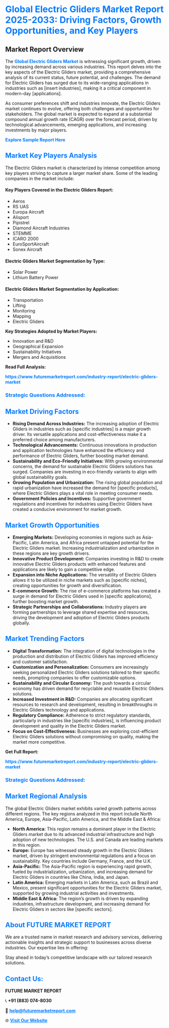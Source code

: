 <h1 style="color: #007BFF;">Global Electric Gliders Market Report 2025-2033: Driving Factors, Growth Opportunities, and Key Players</h1>

<section id="overview">
<h2>Market Report Overview</h2>
<p>The <a href="https://www.futuremarketreport.com/industry-report/electric-gliders-market" style="color: #007BFF; text-decoration: none;"><strong>Global Electric Gliders Market</strong></a> is witnessing significant growth, driven by increasing demand across various industries. This report delves into the key aspects of the Electric Gliders market, providing a comprehensive analysis of its current status, future potential, and challenges. The demand for Electric Gliders has surged due to its wide-ranging applications in industries such as [insert industries], making it a critical component in modern-day [applications].</p>
<p>As consumer preferences shift and industries innovate, the Electric Gliders market continues to evolve, offering both challenges and opportunities for stakeholders. The global market is expected to expand at a substantial compound annual growth rate (CAGR) over the forecast period, driven by technological advancements, emerging applications, and increasing investments by major players.</p>
</section>

<section id="overview">
<p><a href="https://www.futuremarketreport.com/request-sample/reportId=126712" style="color: #007BFF; text-decoration: none;"><strong>Explore Sample Report Here</strong></a></p>
</section>

<section id="key-players">
<h2 style="color: #007BFF;">Market Key Players Analysis</h2>
<p>The Electric Gliders market is characterized by intense competition among key players striving to capture a larger market share. Some of the leading companies in the market include:</p>
<h4>Key Players Covered in the Electric Gliders Report:</h4>
<ul><li>Aeros</li><li>RS UAS</li><li>Europa Aircraft</li><li>Alisport</li><li>Pipistrel</li><li>Diamond Aircraft Industries</li><li>STEMME</li><li>ICARO 2000</li><li>EuroSportAircraft</li><li>Sonex Aircraft</li></ul>
<h4>Electric Gliders Market Segmentation by Type:</h4>
<ul><li>Solar Power</li><li>Lithium Battery Power</li></ul>

<h4>Electric Gliders Market Segmentation by Application:</h4>
<ul><li>Transportation</li><li>Lifting</li><li>Monitoring</li><li>Mapping</li><li>Electric Gliders</li></ul>
<p><strong>Key Strategies Adopted by Market Players:</strong></p>
<ul>
<li>Innovation and R&D</li>
<li>Geographical Expansion</li>
<li>Sustainability Initiatives</li>
<li>Mergers and Acquisitions</li>
</ul>
</section>

<section>
<p><strong>Read Full Analysis: </strong></p><a href="https://www.futuremarketreport.com/industry-report/electric-gliders-market" style="color: #007BFF; text-decoration: none;"><strong>https://www.futuremarketreport.com/industry-report/electric-gliders-market</strong></a>
<h3 style="color: #007BFF;">Strategic Questions Addressed:</h3>
</section>

<section id="driving-factors">
<h2 style="color: #007BFF;">Market Driving Factors</h2>
<ul>
<li><strong>Rising Demand Across Industries:</strong> The increasing adoption of Electric Gliders in industries such as [specific industries] is a major growth driver. Its versatile applications and cost-effectiveness make it a preferred choice among manufacturers.</li>
<li><strong>Technological Advancements:</strong> Continuous innovations in production and application technologies have enhanced the efficiency and performance of Electric Gliders, further boosting market demand.</li>
<li><strong>Sustainability and Eco-Friendly Initiatives:</strong> With growing environmental concerns, the demand for sustainable Electric Gliders solutions has surged. Companies are investing in eco-friendly variants to align with global sustainability goals.</li>
<li><strong>Growing Population and Urbanization:</strong> The rising global population and rapid urbanization have increased the demand for [specific products], where Electric Gliders plays a vital role in meeting consumer needs.</li>
<li><strong>Government Policies and Incentives:</strong> Supportive government regulations and incentives for industries using Electric Gliders have created a conducive environment for market growth.</li>
</ul>
</section>

<section id="growth-opportunities">
<h2 style="color: #007BFF;">Market Growth Opportunities</h2>
<ul>
<li><strong>Emerging Markets:</strong> Developing economies in regions such as Asia-Pacific, Latin America, and Africa present untapped potential for the Electric Gliders market. Increasing industrialization and urbanization in these regions are key growth drivers.</li>
<li><strong>Innovative Product Development:</strong> Companies investing in R&D to create innovative Electric Gliders products with enhanced features and applications are likely to gain a competitive edge.</li>
<li><strong>Expansion into Niche Applications:</strong> The versatility of Electric Gliders allows it to be utilized in niche markets such as [specific niches], creating opportunities for growth and diversification.</li>
<li><strong>E-commerce Growth:</strong> The rise of e-commerce platforms has created a surge in demand for Electric Gliders used in [specific applications], further boosting market growth.</li>
<li><strong>Strategic Partnerships and Collaborations:</strong> Industry players are forming partnerships to leverage shared expertise and resources, driving the development and adoption of Electric Gliders products globally.</li>
</ul>
</section>

<section id="trending-factors">
<h2 style="color: #007BFF;">Market Trending Factors</h2>
<ul>
<li><strong>Digital Transformation:</strong> The integration of digital technologies in the production and distribution of Electric Gliders has improved efficiency and customer satisfaction.</li>
<li><strong>Customization and Personalization:</strong> Consumers are increasingly seeking personalized Electric Gliders solutions tailored to their specific needs, prompting companies to offer customizable options.</li>
<li><strong>Sustainability and Circular Economy:</strong> The push towards a circular economy has driven demand for recyclable and reusable Electric Gliders solutions.</li>
<li><strong>Increased Investment in R&D:</strong> Companies are allocating significant resources to research and development, resulting in breakthroughs in Electric Gliders technology and applications.</li>
<li><strong>Regulatory Compliance:</strong> Adherence to strict regulatory standards, particularly in industries like [specific industries], is influencing product development and quality in the Electric Gliders market.</li>
<li><strong>Focus on Cost-Effectiveness:</strong> Businesses are exploring cost-efficient Electric Gliders solutions without compromising on quality, making the market more competitive.</li>
</ul>
</section>

<section>
<p><strong>Get Full Report: </strong></p><a href="https://www.futuremarketreport.com/industry-report/electric-gliders-market" style="color: #007BFF; text-decoration: none;"><strong>https://www.futuremarketreport.com/industry-report/electric-gliders-market</strong></a>
<h3 style="color: #007BFF;">Strategic Questions Addressed:</h3>
</section>


<section id="regional-analysis">
<h2 style="color: #007BFF;">Market Regional Analysis</h2>
<p>The global Electric Gliders market exhibits varied growth patterns across different regions. The key regions analyzed in this report include North America, Europe, Asia-Pacific, Latin America, and the Middle East & Africa:</p>
<ul>
<li><strong>North America:</strong> This region remains a dominant player in the Electric Gliders market due to its advanced industrial infrastructure and high adoption of new technologies. The U.S. and Canada are leading markets in this region.</li>
<li><strong>Europe:</strong> Europe has witnessed steady growth in the Electric Gliders market, driven by stringent environmental regulations and a focus on sustainability. Key countries include Germany, France, and the U.K.</li>
<li><strong>Asia-Pacific:</strong> The Asia-Pacific region is experiencing rapid growth, fueled by industrialization, urbanization, and increasing demand for Electric Gliders in countries like China, India, and Japan.</li>
<li><strong>Latin America:</strong> Emerging markets in Latin America, such as Brazil and Mexico, present significant opportunities for the Electric Gliders market, supported by growing industrial activities and investments.</li>
<li><strong>Middle East & Africa:</strong> The region’s growth is driven by expanding industries, infrastructure development, and increasing demand for Electric Gliders in sectors like [specific sectors].</li>
</ul>
</section>

<footer>
<h2 style="color: #007BFF;">About FUTURE MARKET REPORT</h2>
<p>We are a trusted name in market research and advisory services, delivering actionable insights and strategic support to businesses across diverse industries. Our expertise lies in offering:</p>

<p>Stay ahead in today’s competitive landscape with our tailored research solutions.</p>

<h2 style="color: #007BFF;">Contact Us:</h2>
<p><strong>FUTURE MARKET REPORT</strong></p>
<p>📞 <strong>+91 (883) 074-8030</strong></p>
<p>📧 <strong><a href="mailto:help@futuremarketreport.com" style="color: #007BFF;">help@futuremarketreport.com</a></strong></p>
<p>🌐 <strong><a href="https://www.futuremarketreport.com/" style="color: #007BFF;">Visit Our Website</a></strong></p>
</footer>